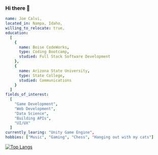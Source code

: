 ### Hi there 👋

```yaml
name: Joe Calvi,
located_in: Nampa, Idaho,
willing_to_relocate: true,
education:
  [
    {
      name: Boise CodeWorks,
      type: Coding Bootcamp,
      studied: Full Stack Software Development
    },
    {
      name: Arizona State University,
      type: State College,
      studied: Communications
    }
  ] 
fields_of_interest:
  [
    "Game Development",
    "Web Development",
    "Data Science",
    "Building APIs",
    "UI/UX"
  ]
currently_learing: "Unity Game Engine",
hobbies: ["Music", "Gaming", "Chess", "Hanging out with my cats"]
```

[![Top Langs](https://github-readme-stats.vercel.app/api/top-langs/?username=JoeCalvi)](https://github.com/JoeCalvi/github-readme-stats)
